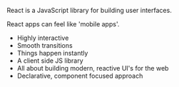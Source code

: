React is a JavaScript library for building user interfaces.

React apps can feel like 'mobile apps'.
- Highly interactive
- Smooth transitions
- Things happen instantly
- A client side JS library
- All about building modern, reactive UI's for the web
- Declarative, component focused approach

